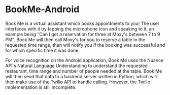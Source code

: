 # BookMe-Android

Book Me is a virtual assistant which books appointments to you! The user interfaces with it by tapping the microphone icon and speaking to it, an example being "Can I get a reservation for three at Moxy's between 7 to 9 PM". Book Me will then call Moxy's for you to reserve a table in the requested time range, then will notify you if the booking was successful and for which specific time it was done.

For voice recognition on the Android application, Book Me uses the Nuance API's Natural Language Understanding to understand the requested restaurant, time range and number of people needed at the table. Book Me will then send that data to a backend server written in Python, which will then make use of the Twilio API to handle calling. However, the Twilio implementation is still incomplete.
